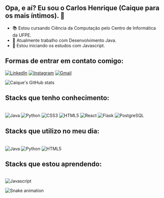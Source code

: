 ## Opa, e aí? Eu sou o Carlos Henrique (Caique para os mais íntimos). 👋

- 📚 Estou cursando Ciência da Computação pelo Centro de Informática da UFPE.
- 🔭 Atualmente trabalho com Desenvolvimento Java.
- 🌱 Estou iniciando os estudos com Javascript.

## Formas de entrar em contato comigo:

[![LinkedIn](https://img.shields.io/badge/LinkedIn-0077B5?style=for-the-badge&logo=linkedin&logoColor=white)](https://www.linkedin.com/in/chgs3/)
[![Instagram](https://img.shields.io/badge/Instagram-E4405F?style=for-the-badge&logo=instagram&logoColor=white)](https://www.instagram.com/caique.bat/)
[![Gmail](https://img.shields.io/badge/Gmail-D14836?style=for-the-badge&logo=gmail&logoColor=white)](https://mail.google.com/mail/u/1/#inbox?compose=new)

![Caique's GitHub stats](https://github-readme-stats.vercel.app/api?username=chgs3&show_icons=true&theme=synthwave)

## Stacks que tenho conhecimento:
<div style="display: inline_block"><br/>
  <img align="center" alt="Java" src="https://img.shields.io/badge/Java-ED8B00?style=for-the-badge&logo=openjdk&logoColor=white"/>
  <img align="center" alt="Python" src="https://img.shields.io/badge/Python-3776AB?style=for-the-badge&logo=python&logoColor=white"/>
  <img align="center" alt="CSS3" src="https://img.shields.io/badge/CSS3-1572B6?style=for-the-badge&logo=css3&logoColor=white"/>
  <img align="center" alt="HTML5" src="https://img.shields.io/badge/HTML5-E34F26?style=for-the-badge&logo=html5&logoColor=white"/>
  <img align="center" alt="React" src="https://img.shields.io/badge/React-20232A?style=for-the-badge&logo=react&logoColor=61DAFB"/>
  <img align="center" alt="Flask" src="https://img.shields.io/badge/Flask-000000?style=for-the-badge&logo=flask&logoColor=white"/>
  <img align="center" alt="PostgreSQL" src="https://img.shields.io/badge/PostgreSQL-316192?style=for-the-badge&logo=postgresql&logoColor=white"/>
</div>

## Stacks que utilizo no meu dia:
<div style="display: inline_block"><br/>
  <img align="center" alt="Java" src="https://img.shields.io/badge/Java-ED8B00?style=for-the-badge&logo=openjdk&logoColor=white"/>
  <img align="center" alt="Python" src="https://img.shields.io/badge/Python-3776AB?style=for-the-badge&logo=python&logoColor=white"/>
  <img align="center" alt="HTML5" src="https://img.shields.io/badge/HTML5-E34F26?style=for-the-badge&logo=html5&logoColor=white"/>
</div>

## Stacks que estou aprendendo:
<div style="display: inline_block"><br/>
  <img align="center" alt="Javascript" src="https://img.shields.io/badge/JavaScript-323330?style=for-the-badge&logo=javascript&logoColor=F7DF1E"/>
</div>

![Snake animation](https://github.com/chgs3)

